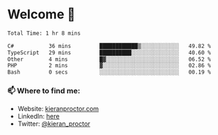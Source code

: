 # Welcome 🦘

<!--START_SECTION:waka-->

```txt
Total Time: 1 hr 8 mins

C#           36 mins         ████████████▒░░░░░░░░░░░░   49.82 %
TypeScript   29 mins         ██████████░░░░░░░░░░░░░░░   40.60 %
Other        4 mins          █▓░░░░░░░░░░░░░░░░░░░░░░░   06.52 %
PHP          2 mins          ▓░░░░░░░░░░░░░░░░░░░░░░░░   02.86 %
Bash         0 secs          ░░░░░░░░░░░░░░░░░░░░░░░░░   00.19 %
```

<!--END_SECTION:waka-->

### 📫 Where to find me:

-   Website: [kieranproctor.com](https://kieranproctor.com/)
-   LinkedIn: [here](https://www.linkedin.com/in/kieran-proctor-086b5a159/)
-   Twitter: [@kieran_proctor](https://twitter.com/kieran_proctor)

